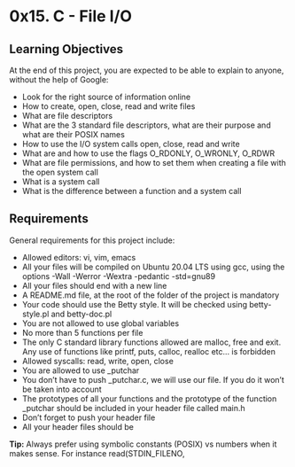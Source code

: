 # 0x15. C - File I/O

<h2>Learning Objectives</h2>

<p>
At the end of this project, you are expected to be able to explain to anyone, without the help of Google:
</p>

<ul>
    <li>Look for the right source of information online</li>
    <li>How to create, open, close, read and write files</li>
    <li>What are file descriptors</li>
    <li>What are the 3 standard file descriptors, what are their purpose and what are their POSIX names</li>
    <li>How to use the I/O system calls open, close, read and write</li>
    <li>What are and how to use the flags O_RDONLY, O_WRONLY, O_RDWR</li>
    <li>What are file permissions, and how to set them when creating a file with the open system call</li>
    <li>What is a system call</li>
    <li>What is the difference between a function and a system call</li>
</ul>

<h2>Requirements</h2>

<p>
General requirements for this project include:
</p>

<ul>
    <li>Allowed editors: vi, vim, emacs</li>
    <li>All your files will be compiled on Ubuntu 20.04 LTS using gcc, using the options -Wall -Werror -Wextra -pedantic -std=gnu89</li>
    <li>All your files should end with a new line</li>
    <li>A README.md file, at the root of the folder of the project is mandatory</li>
    <li>Your code should use the Betty style. It will be checked using betty-style.pl and betty-doc.pl</li>
    <li>You are not allowed to use global variables</li>
    <li>No more than 5 functions per file</li>
    <li>The only C standard library functions allowed are malloc, free and exit. Any use of functions like printf, puts, calloc, realloc etc… is forbidden</li>
    <li>Allowed syscalls: read, write, open, close</li>
    <li>You are allowed to use _putchar</li>
    <li>You don’t have to push _putchar.c, we will use our file. If you do it won’t be taken into account</li>
    <li>The prototypes of all your functions and the prototype of the function _putchar should be included in your header file called main.h</li>
    <li>Don’t forget to push your header file</li>
    <li>All your header files should be</li>
</ul>

<p>
<b>Tip:</b> Always prefer using symbolic constants (POSIX) vs numbers when it makes sense. For instance read(STDIN_FILENO,
</p>

